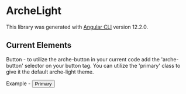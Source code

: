 # ArcheLight

This library was generated with [Angular CLI](https://github.com/angular/angular-cli) version 12.2.0.

## Current Elements

Button - to utilize the arche-button in your current code add the 'arche-button' selector on your button tag. You can utilize the 'primary' class to give it the 
default arche-light theme.

Example - <button arche-button class="primary">Primary</button>